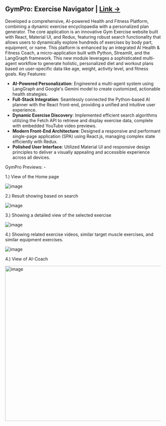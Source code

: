 ## GymPro: Exercise Navigator | [Link ->](https://satyam-gym.netlify.app)

Developed a comprehensive, AI-powered Health and Fitness Platform, combining a dynamic exercise encyclopaedia with a personalized plan generator. The core application is an innovative Gym Exercise website built with React, Material UI, and Redux, featuring robust search functionality that allows users to dynamically explore hundreds of exercises by body part, equipment, or name.
This platform is enhanced by an integrated AI Health & Fitness Coach, a micro-application built with Python, Streamlit, and the LangGraph framework. This new module leverages a sophisticated multi-agent workflow to generate holistic, personalized diet and workout plans based on user-specific data like age, weight, activity level, and fitness goals.
Key Features:
*	**AI-Powered Personalization**: Engineered a multi-agent system using LangGraph and Google's Gemini model to create customized, actionable health strategies.
*	**Full-Stack Integration**: Seamlessly connected the Python-based AI planner with the React front-end, providing a unified and intuitive user experience.
*	**Dynamic Exercise Discovery**: Implemented efficient search algorithms utilizing the Fetch API to retrieve and display exercise data, complete with embedded YouTube video previews.
*	**Modern Front-End Architecture**: Designed a responsive and performant single-page application (SPA) using React.js, managing complex state efficiently with Redux.
*	**Polished User Interface**: Utilized Material UI and responsive design principles to deliver a visually appealing and accessible experience across all devices.


GymPro Previews: - 

1.) View of the Home page

![image](https://github.com/Satyam123kumar/GymPro-Exercise-Navigator/assets/58924096/b5c064b6-1d02-4835-8ac2-3a0506240a6e)


2.) Result showing based on search

![image](https://github.com/Satyam123kumar/GymPro-Exercise-Navigator/assets/58924096/dfe4fcb9-7ff5-4a11-9702-1b98dfb04cbf)


3.) Showing a detailed view of the selected exercise

![image](https://github.com/Satyam123kumar/GymPro-Exercise-Navigator/assets/58924096/309943d2-302e-46f4-b847-aa33cc0d6781)



4.) Showing related exercise videos, similar target muscle exercises, and similar equipment exercises. 

![image](https://github.com/Satyam123kumar/GymPro-Exercise-Navigator/assets/58924096/6a0d9319-5c31-4131-b2e7-9e916bffaa2c)


4.) View of AI-Coach

<img width="650" height="500" alt="image" src="https://github.com/user-attachments/assets/17400519-9fc2-4a3e-b90b-63ccbe3e50a8" />

